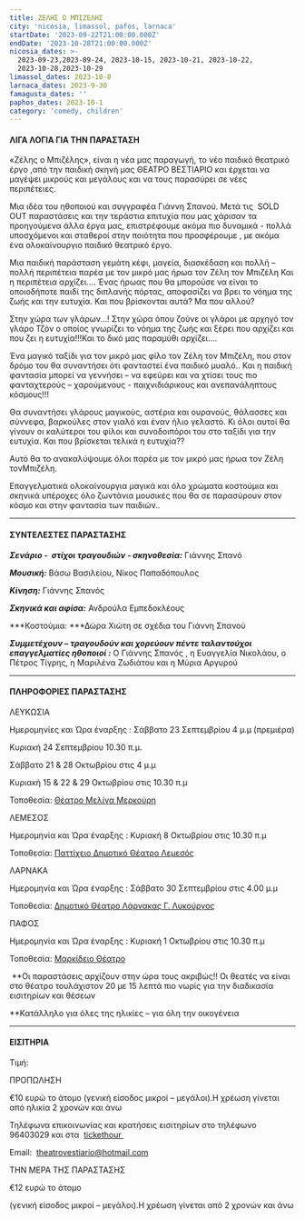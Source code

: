 ```yaml
---
title: ΖΕΛΗΣ Ο ΜΠΙΖΕΛΗΣ
city: 'nicosia, limassol, pafos, larnaca'
startDate: '2023-09-22T21:00:00.000Z'
endDate: '2023-10-28T21:00:00.000Z'
nicosia_dates: >-
  2023-09-23,2023-09-24, 2023-10-15, 2023-10-21, 2023-10-22,
  2023-10-28,2023-10-29
limassol_dates: 2023-10-8
larnaca_dates: 2023-9-30
famagusta_dates: ''
paphos_dates: 2023-10-1
category: 'comedy, children'
---
```


#### ΛΙΓΑ ΛΟΓΙΑ ΓΙΑ ΤΗΝ ΠΑΡΑΣΤΑΣΗ

«Ζέλης ο Μπιζέλης», είναι η νέα μας παραγωγή, το νέο παιδικό θεατρικό έργο ,από την παιδική σκηνή μας ΘΕΑΤΡΟ ΒΕΣΤΙΑΡΙΟ και έρχεται να μαγέψει μικρούς και μεγάλους και να τους παρασύρει σε νέες περιπέτειες.

Μια ιδέα του ηθοποιού και συγγραφέα Γιάννη Σπανού. Μετά τις  SOLD OUT παραστάσεις και την τεράστια επιτυχία που μας χάρισαν τα προηγούμενα άλλα έργα μας, επιστρέφουμε ακόμα πιο δυναμικά - πολλά υποσχόμενοι και σταθεροί στην ποιότητα που προσφέρουμε , με ακόμα ένα ολοκαίνουργιο παιδικό θεατρικό έργο.

Μια παιδική παράσταση γεμάτη κέφι, μαγεία, διασκέδαση και πολλή – πολλή περιπέτεια παρέα με τον μικρό μας ήρωα τον Ζέλη τον Μπιζέλη Και η περιπέτεια αρχίζει.... Ένας
ήρωας που θα μπορούσε να είναι το οποιοδήποτε παιδί της διπλανής πόρτας, αποφασίζει να βρει το νόημα της ζωής και την ευτυχία. Και που βρίσκονται αυτά? Μα που αλλού?

Στην χώρα των γλάρων...! Στην χώρα όπου ζούνε οι γλάροι με αρχηγό τον γλάρο Τζόν ο οποίος γνωρίζει το νόημα της ζωής και ξέρει που αρχίζει και που ζει η ευτυχία!!!Και το δικό μας παραμύθι αρχίζει....

Ένα μαγικό ταξίδι για τον μικρό μας φίλο τον Ζέλη τον Μπιζέλη, που στον δρόμο του θα συναντήσει ότι φανταστεί ένα παιδικό μυαλό.. Και η παιδική φαντασία μπορεί να γεννήσει – να εφεύρει και να χτίσει τους πιο φανταχτερούς – χαρούμενους - παιχνιδιάρικους και ανεπανάληπτους κόσμους!!!

Θα συναντήσει γλάρους μαγικούς, αστέρια και ουρανούς, θάλασσες και σύννεφα, βαρκούλες στον γιαλό και έναν ήλιο γελαστό. Κι όλοι αυτοί θα γίνουν οι καλύτεροι του φίλοι και συνοδοιπόροι του στο ταξίδι για την ευτυχία. Και που βρίσκεται τελικά η ευτυχία??

Αυτό θα το ανακαλύψουμε όλοι παρέα με τον μικρό μας ήρωα τον Ζέλη τονΜπιζέλη.

Επαγγελματικά ολοκαίνουργια μαγικά και όλο χρώματα κοστούμια και σκηνικά υπέροχες όλο ζωντάνια μουσικές που θα σε παρασύρουν στον κόσμο και στην φαντασία των παιδιών..

***

#### ΣΥΝΤΕΛΕΣΤΕΣ ΠΑΡΑΣΤΑΣΗΣ

***Σενάριο -  στίχοι τραγουδιών - σκηνοθεσία:*** Γιάννης Σπανό

***Μουσική:*** Βάσω Βασιλείου, Νίκος Παπαδόπουλος

***Κίνηση:*** Γιάννης Σπανός

***Σκηνικά και αφίσα:*** Ανδρούλα Εμπεδοκλέους

\*\*\*Κοστούμια: \*\*\*Δώρα Χιώτη σε σχέδια του Γιάννη Σπανού

***Συμμετέχουν – τραγουδούν και χορεύουν πέντε ταλαντούχοι επαγγελματίες
ηθοποιοί :*** Ο Γιάννης Σπανός , η Ευαγγελία Νικολάου, ο Πέτρος Τίγρης, η Μαριλένα Ζωδιάτου
και η Μύρια Αργυρού

***

#### ΠΛΗΡΟΦΟΡΙΕΣ ΠΑΡΑΣΤΑΣΗΣ

ΛΕΥΚΩΣΙΑ

Ημερομηνίες και Ώρα έναρξης :  Σάββατο 23 Σεπτεμβρίου 4 μ.μ (πρεμιέρα)

Κυριακή 24 Σεπτεμβρίου 10.30 π.μ.

Σάββατο 21 & 28 Οκτωβρίου στις 4 μ.μ

Κυριακή 15 & 22 & 29 Οκτωβρίου στις 10.30 π.μ

Τοποθεσία: [Θέατρο Μελίνα Μερκούρη](?#map "")

ΛΕΜΕΣΟΣ

Ημερομηνία και Ώρα έναρξης :  Κυριακή 8 Οκτωβρίου στις 10.30 π.μ

Τοποθεσία: [Παττίχειο Δημοτικό Θέατρο Λεμεσός](?#map "")

ΛΑΡΝΑΚΑ

Ημερομηνία και Ώρα έναρξης :  Σάββατο 30 Σεπτεμβρίου στις 4.00 μ.μ

Τοποθεσία: [Δημοτικό Θέατρο Λάρνακας Γ. Λυκούργος](?#map "")

ΠΑΦΟΣ

Ημερομηνία και Ώρα έναρξης :  Κυριακή 1 Οκτωβρίου στις 10.30 π.μ

Τοποθεσία: [Μαρκίδειο Θέατρο](https://www.google.com/maps/place/Markideio+Theatre/@34.7781642,32.4206585,17z/data=!3m1!4b1!4m6!3m5!1s0x14e706f5450bd66d:0x68a598c2c5136439!8m2!3d34.7781598!4d32.4232334!16s%2Fg%2F1tf4_3gh?entry=ttu "")

 \*\*Οι παραστάσεις αρχίζουν στην ώρα τους ακριβώς!! Οι θεατές
να είναι στο θέατρο τουλάχιστον 20 με 15 λεπτά πιο νωρίς για την
διαδικασία εισιτηρίων και θέσεων

\*\*Κατάλληλο για όλες της ηλικίες – για όλη την οικογένεια

***

#### ΕΙΣΙΤΗΡΙΑ

Τιμή:

ΠΡΟΠΩΛΗΣΗ

€10 ευρώ το άτομο
(γενική είσοδος μικροί – μεγάλοι).Η χρέωση γίνεται από ηλικία 2 χρονών και άνω

Τηλέφωνα επικοινωνίας και κρατήσεις εισιτηρίων στο τηλέφωνο 96403029 και στα  [tickethour ](https://shop.tickethour.com/showEventInformation.html?idEvent=4317 "")       

Email:  theatrovestiario@hotmail.com

ΤΗΝ ΜΕΡΑ ΤΗΣ ΠΑΡΑΣΤΑΣΗΣ

€12 ευρώ το άτομο

(γενική είσοδος μικροί – μεγάλοι).Η χρέωση γίνεται από 2 χρονών και άνω

 

 

 

 

#### &#xA;&#xA;&#xA;&#xA;&#xA;&#xA;&#xA;&#xA;&#xA;&#xA;&#xA; 

 

 
